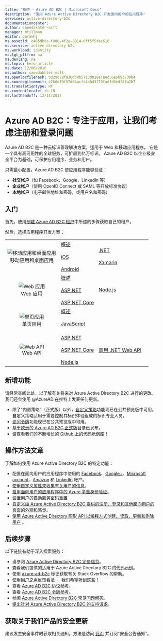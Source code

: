 ```yaml
---
title: "概述 - Azure AD B2C | Microsoft Docs"
description: "使用 Azure Active Directory B2C 开发面向用户的应用程序"
services: active-directory-b2c
documentationcenter: 
author: saeedakhter-msft
manager: mtillman
editor: parakhj
ms.assetid: c465dbde-f800-4f2e-8814-0ff5f5dae610
ms.service: active-directory-b2c
ms.workload: identity
ms.tgt_pltfrm: na
ms.devlang: na
ms.topic: hero-article
ms.date: 12/06/2016
ms.author: saeedakhter-msft
ms.openlocfilehash: bd29d78fa38dc4b5713d018eceed56e6b93739b4
ms.sourcegitcommit: e266df9f97d04acfc4a843770fadfd8edf4fa2b7
ms.translationtype: HT
ms.contentlocale: zh-CN
ms.lasthandoff: 12/11/2017
---
```

# <a name="azure-ad-b2c-focus-on-your-app-let-us-worry-about-sign-up-and-sign-in"></a>Azure AD B2C：专注于应用，让我们考虑注册和登录问题

Azure AD B2C 是一种云标识管理解决方案，适用于 Web 和移动应用程序。 它是一个具有高可用性的全球服务，可扩展到亿万标识。 Azure AD B2C 以企业级安全平台为基础，可保护应用程序、业务和用户。

只需最小配置，Azure AD B2C 使应用程序能够验证：

* **社交帐户**（如 Facebook、Google、LinkedIn 等）
* **企业帐户**（使用 OpenID Connect 或 SAML 等开放标准协议）
* **本地帐户**（电子邮件地址和密码，或用户名和密码）

## <a name="get-started"></a>入门

首先，使用[创建 Azure AD B2C 租户](active-directory-b2c-get-started.md)中所述的步骤获取自己的租户。

然后，选择应用程序开发方案：

|  |  |  |  |
| --- | --- | --- | --- |
| <center>![移动应用和桌面应用](../active-directory/develop/media/active-directory-developers-guide/NativeApp_Icon.png)<br />移动应用和桌面应用</center> | [概述](active-directory-b2c-reference-oauth-code.md)&nbsp;&nbsp;&nbsp;&nbsp;&nbsp;&nbsp;&nbsp;&nbsp;&nbsp;&nbsp;&nbsp;&nbsp;&nbsp;&nbsp;&nbsp;&nbsp;<br /><br />[iOS](https://github.com/Azure-Samples/active-directory-b2c-ios-swift-native-msal)<br /><br />[Android](https://github.com/Azure-Samples/active-directory-b2c-android-native-msal) | [.NET](https://github.com/Azure-Samples/active-directory-b2c-dotnet-desktop)<br /><br />[Xamarin](https://github.com/Azure-Samples/active-directory-b2c-xamarin-native) |  |
| <center>![Web 应用](../active-directory/develop/media/active-directory-developers-guide/Web_app.png)<br />Web 应用</center> | [概述](active-directory-b2c-reference-oidc.md)<br /><br />[ASP.NET](active-directory-b2c-devquickstarts-web-dotnet-susi.md)<br /><br />[ASP.NET Core](https://github.com/Azure-Samples/active-directory-b2c-dotnetcore-webapp) | [Node.js](active-directory-b2c-devquickstarts-web-node.md) |  |
| <center>![单页应用](../active-directory/develop/media/active-directory-developers-guide/SPA.png)<br />单页应用</center> | [概述](active-directory-b2c-reference-spa.md)<br /><br />[JavaScript](https://github.com/Azure-Samples/active-directory-b2c-javascript-msal-singlepageapp)<br /><br /> |  |  |
| <center>![Web API](../active-directory/develop/media/active-directory-developers-guide/Web_API.png)<br />Web API</center> | [ASP.NET](active-directory-b2c-devquickstarts-api-dotnet.md)<br /><br /> [ASP.NET Core](https://github.com/Azure-Samples/active-directory-b2c-dotnetcore-webapi)<br /><br /> [Node.js](https://github.com/Azure-Samples/active-directory-b2c-javascript-nodejs-webapi) | [调用 .NET Web API](active-directory-b2c-devquickstarts-web-api-dotnet.md) |

## <a name="whats-new"></a>新增功能

请经常查阅此处，以了解有关将来对 Azure Active Directory B2C 进行的更改。 我们还会使用 @AzureAD 在推特上发表任何更新。

* 除了“内置策略”（正式版）以外，[自定义策略](active-directory-b2c-overview-custom.md)功能现已在公共预览版中可用。  自定义策略适用于需要控制其标识体验组成的标识专业人员。
* [访问令牌](https://azure.microsoft.com/en-us/blog/azure-ad-b2c-access-tokens-now-in-public-preview)功能现已在公共预览版中可用。
* [基于欧洲的 Azure AD B2C 正式版](https://azure.microsoft.com/en-us/blog/azuread-b2c-ga-eu/)目录已发布。
* 请查看我们的不断增长的 [Github 上的代码示例](https://github.com/Azure-Samples?q=b2c)库！

## <a name="how-to-articles"></a>操作方法文章

了解如何使用 Azure Active Directory B2C 的特定功能：

* 配置在面向用户的应用程序中使用的 [Facebook](active-directory-b2c-setup-fb-app.md)、[Google+](active-directory-b2c-setup-goog-app.md)、[Microsoft account](active-directory-b2c-setup-msa-app.md)、[Amazon](active-directory-b2c-setup-amzn-app.md) 和 [LinkedIn](active-directory-b2c-setup-li-app.md) 帐户。
* [使用自定义属性来收集有关用户的信息](active-directory-b2c-reference-custom-attr.md)。
* [启用面向用户的应用程序中的 Azure 多重身份验证](active-directory-b2c-reference-mfa.md)。
* [设置用户的自助服务密码重置](active-directory-b2c-reference-sspr.md)
* [自定义由 Azure Active Directory B2C 提供的注册、登录和其他面向用户的页面的外观和感觉](active-directory-b2c-reference-ui-customization.md)。
* [使用 Azure Active Directory 图形 API 以编程方式创建、读取、更新和删除用户](active-directory-b2c-devquickstarts-graph-dotnet.md) 。

## <a name="next-steps"></a>后续步骤

以下链接有助于深入探索服务：

* 请参阅 [Azure Active Directory B2C 定价信息](https://azure.microsoft.com/pricing/details/active-directory-b2c/)。
* 查看我们提供的适用于 Azure Active Directory B2C 的[代码示例](https://azure.microsoft.com/en-us/resources/samples/?service=active-directory&term=b2c)。 
* 使用 [azure-ad-b2c](http://stackoverflow.com/questions/tagged/azure-ad-b2c) 标记获取有关 Stack Overflow 的帮助。
* 使用[用户之声](https://feedback.azure.com/forums/169401-azure-active-directory/category/160596-b2c)反馈看法 — 我们希望听到这些！
* 查看 [Azure AD B2C 协议参考](active-directory-b2c-reference-protocols.md)。
* 查看 [Azure AD B2C 令牌参考](active-directory-b2c-reference-tokens.md)。
* 参阅 [Azure Active Directory B2C 常见问题解答](active-directory-b2c-faqs.md)。
* [提出针对 Azure Active Directory B2C 的支持请求](active-directory-b2c-support.md)。

## <a name="get-security-updates-for-our-products"></a>获取关于我们产品的安全更新

建议发生安全事件时获取相关通知，方法是访问 [此页](https://technet.microsoft.com/security/dd252948) 并订阅“安全公告通知”。

